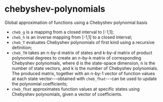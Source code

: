 # chebyshev-polynomials
Global approximation of functions using a Chebyshev polynomial basis
- `cheb_g` is a mapping from a closed interval to [-1,1];
- `cheb_h` is an inverse mapping from [-1,1] to a closed interval;
- `cheb_T` evaluates Chebyshev polynomials of first kind using a recursive definition;
- `cheb_TH` takes an n-by-d matrix of states and k-by-d matrix of product polynomial degrees to create an n-by-k matrix of corresponding Chebyshev polynomials, where d is the state-space dimension, n is the number of state vectors, and k is the number of Chebyshev polynomials. The produced matrix, together with an n-by-1 vector of function values at each state vector---obtained with `cheb_fhat`---can be used to update the polynomial coefficients;
- `cheb_fhat` approximates function values at specific states using Chebyshev polynomials, given a vector of coefficients.
